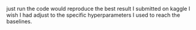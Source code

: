 just run the code would reproduce the best result I submitted on kaggle
I wish I had adjust to the specific hyperparameters I used to reach the baselines. 
